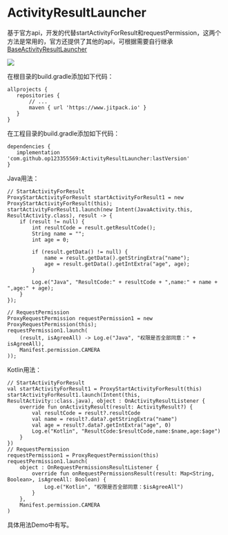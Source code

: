 # ActivityResultLauncher
 基于官方api，开发的代替startActivityForResult和requestPermission，这两个方法是常用的，官方还提供了其他的api，可根据需要自行继承[BaseActivityResultLauncher](https://github.com/op123355569/ActivityResultLauncher/blob/main/library/src/main/java/com/hg/activityresultlauncher/BaseActivityResultLauncher.kt)
 
 [![](https://jitpack.io/v/op123355569/ActivityResultLauncher.svg)](https://jitpack.io/#op123355569/ActivityResultLauncher)
 
 在根目录的build.gradle添加如下代码：
 ```
 allprojects {
    repositories {
        // ...
        maven { url 'https://www.jitpack.io' }
    }
}
 ```
 
 在工程目录的build.gradle添加如下代码：
 ```
 dependencies {
    implementation 'com.github.op123355569:ActivityResultLauncher:lastVersion'
}
 ```
 
 Java用法：
 ```
 // StartActivityForResult
 ProxyStartActivityForResult startActivityForResult1 = new ProxyStartActivityForResult(this);
 startActivityForResult1.launch(new Intent(JavaActivity.this, ResultActivity.class), result -> {
     if (result != null) {
         int resultCode = result.getResultCode();
         String name = "";
         int age = 0;

         if (result.getData() != null) {
             name = result.getData().getStringExtra("name");
             age = result.getData().getIntExtra("age", age);
         }

         Log.e("Java", "ResultCode:" + resultCode + ",name:" + name + ",age:" + age);
     }
 });
            
 // RequestPermission
 ProxyRequestPermission requestPermission1 = new ProxyRequestPermission(this);
 requestPermission1.launch(
     (result, isAgreeAll) -> Log.e("Java", "权限是否全部同意：" + isAgreeAll),
     Manifest.permission.CAMERA
 ));
 ```
 
 Kotlin用法：
 ```
 // StartActivityForResult
 val startActivityForResult1 = ProxyStartActivityForResult(this)
 startActivityForResult1.launch(Intent(this, ResultActivity::class.java), object : OnActivityResultListener {
     override fun onActivityResult(result: ActivityResult?) {
         val resultCode = result?.resultCode
         val name = result?.data?.getStringExtra("name")
         val age = result?.data?.getIntExtra("age", 0)
         Log.e("Kotlin", "ResultCode:$resultCode,name:$name,age:$age")
     }
 })
 // RequestPermission
 requestPermission1 = ProxyRequestPermission(this)
 requestPermission1.launch(
     object : OnRequestPermissionsResultListener {
         override fun onRequestPermissionsResult(result: Map<String, Boolean>, isAgreeAll: Boolean) {
             Log.e("Kotlin", "权限是否全部同意：$isAgreeAll")
         }
     },
     Manifest.permission.CAMERA
 )
 ```
 
具体用法Demo中有写。
